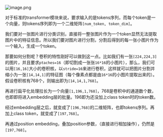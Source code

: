 ![image.png](https://youki-1330066034.cos.ap-guangzhou.myqcloud.com/machine-learning/202411070918355.png)

对于标准的transformer模块来说，要求输入的是tokens序列，而每个token是一个向量，则tokens序列即为一个二维矩阵`[num_token, token_dim]`。

我们要对一张图片进行分类识别，直接将一整张图片作为一个token显然无法提取图片中的特征信息。所以我们要对图片进行分割，分割后得到的每一张小图片作为一个输入，生成一个token。

那要如何分割呢？卷积的特性刚好可以做到这一点。比如我们有一张`[224,224,3]`的图片，并且要求`ptaches=16`（即切割成一张张`16*16`的小图片），那么，我们可以用`[16,16]`大小的卷积核，以`stride=16`来进行卷积，这样就可以把图片分割并缩小为一张`[14,14,1]`的特征图（每个像素点都是由`16*16`的小图片提取出来的）。假设卷积核有768个，则输出即为`[14,14,1,768]`。

再进行扁平化处理拉长为一个向量`[1,196,1,768]`，768是卷积中的通道数个数，也即即将进入embedding层的批量。196即为还没加上class token时的token数。

经过embedding层之后，就变成了`[196,768]`的二维矩阵，也即tokens序列。再加上class token，就变成了`[197,768]`。

再通过position embedding，叠加position参数，（直接进行相加操作），仍然是`[197,768]`。